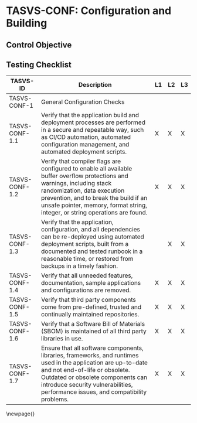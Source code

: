 # TASVS-CONF: Configuration and Building


## Control Objective



## Testing Checklist

| TASVS-ID       | Description                                                                                                                                                                                                                                                                        | L1 | L2 | L3 |
| ---- | ------------- | - | - | - |
| TASVS-CONF-1   | General Configuration Checks                                                                                                                                                                                                                                                       |    |    |    |
| TASVS-CONF-1.1 | Verify that the application build and deployment processes are performed in a secure and repeatable way, such as CI/CD automation, automated configuration management, and automated deployment scripts.                                                                           | X  | X  | X  |
| TASVS-CONF-1.2 | Verify that compiler flags are configured to enable all available buffer overflow protections and warnings, including stack randomization, data execution prevention, and to break the build if an unsafe pointer, memory, format string, integer, or string operations are found. | X  | X  | X  |
| TASVS-CONF-1.3 | Verify that the application, configuration, and all dependencies can be re-deployed using automated deployment scripts, built from a documented and tested runbook in a reasonable time, or restored from backups in a timely fashion.                                             |    | X  | X  |
| TASVS-CONF-1.4 | Verify that all unneeded features, documentation, sample applications and configurations are removed.                                                                                                                                                                              | X  | X  | X  |
| TASVS-CONF-1.5 | Verify that third party components come from pre-defined, trusted and continually maintained repositories.                                                                                                                                                                         | X  | X  | X  |
| TASVS-CONF-1.6 | Verify that a Software Bill of Materials (SBOM) is maintained of all third party libraries in use.                                                                                                                                                                                 | X  | X  | X  |
| TASVS-CONF-1.7 | Ensure that all software components, libraries, frameworks, and runtimes used in the application are up-to-date and not end-of-life or obsolete. Outdated or obsolete components can introduce security vulnerabilities, performance issues, and compatibility problems.           | X  | X  | X  |

\newpage{}
